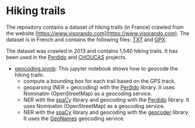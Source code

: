 # Hiking trails


The repository contains a dataset of hiking trails (in France) crawled from the website [https://www.visorando.com](https://www.visorando.com). The dataset is in French and contains the following files: [TXT](./data/visorando-2013/txt) and [GPX](./data/visorando-2013/gpx).

The dataset was crawled in 2013 and contains 1,540 hiking trails. It has been used in the [Perdido](https://github.com/ludovicmoncla/perdido) and [CHOUCAS](https://choucas.ign.fr) projects.

* [geocoding.ipynb](./geocoding.ipynb): This jupyter notebook shows how to geocode the hiking trails:
    - compute a bounding box for each trail based on the GPS track.
    - geoparsing (NER + geocoding) with the [Perdido](https://github.com/ludovicmoncla/perdido) library. It uses Nominatim (OpenStreetMap) as a geocoding service.
    - NER with the [spaCy](https://spacy.io) library and geocoding with the [Perdido](https://github.com/ludovicmoncla/perdido) library. It uses Nominatim (OpenStreetMap) as a geocoding service.
    - NER with the [spaCy](https://spacy.io) library and geocoding with the [geocoder](https://geocoder.readthedocs.io/providers/GeoNames.html) library. It uses the [GeoNames](https://www.geonames.org) geocoding service.
